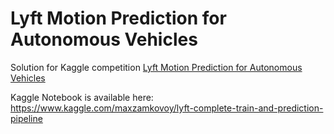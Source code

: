 # Lyft Motion Prediction for Autonomous Vehicles
Solution for Kaggle competition [Lyft Motion Prediction for Autonomous Vehicles](https://www.kaggle.com/c/lyft-motion-prediction-autonomous-vehicles)

Kaggle Notebook is available here: https://www.kaggle.com/maxzamkovoy/lyft-complete-train-and-prediction-pipeline
